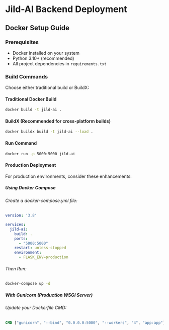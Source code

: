 # Jild-AI Backend Deployment

## Docker Setup Guide

### Prerequisites
- Docker installed on your system
- Python 3.10+ (recommended)
- All project dependencies in `requirements.txt`

### Build Commands

Choose either traditional build or BuildX:

#### Traditional Docker Build
```bash
docker build -t jild-ai .
```

#### BuildX (Recommended for cross-platform builds)
```bash
docker buildx build -t jild-ai --load .
```

#### Run Command
```bash
docker run -p 5000:5000 jild-ai
```

#### Production Deployment

For production environments, consider these enhancements:

##### Using Docker Compose

###### Create a docker-compose.yml file:
```yaml
version: '3.8'

services:
  jild-ai:
    build: .
    ports:
      - "5000:5000"
    restart: unless-stopped
    environment:
      - FLASK_ENV=production
```
###### Then Run:
```bash
docker-compose up -d
```


##### With Gunicorn (Production WSGI Server)

###### Update your Dockerfile CMD:
```Dockerfile
CMD ["gunicorn", "--bind", "0.0.0.0:5000", "--workers", "4", "app:app"]
```
